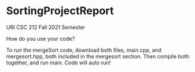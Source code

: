 # SortingProjectReport
URI CSC 212 Fall 2021 Semester


How do you use your code?

To run the mergeSort code, download both files, main.cpp, and mergesort.hpp, both included in the mergesort section. Then compile both together, and run main. Code will auto run!
